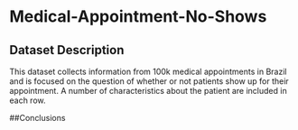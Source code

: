 # Medical-Appointment-No-Shows
## Dataset Description
This dataset collects information from 100k medical appointments in Brazil and is focused on the question of whether or not patients show up for their appointment. A number of characteristics about the patient are included in each row.


##Conclusions
